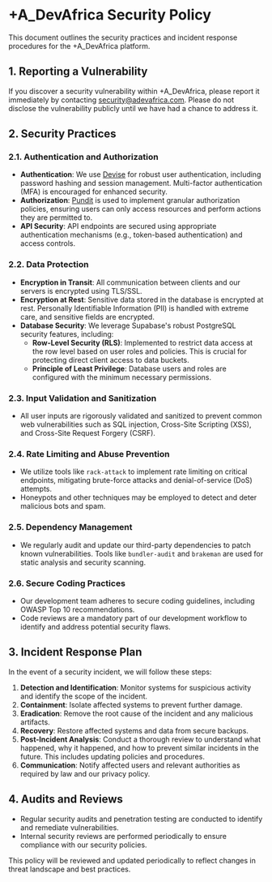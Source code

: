 # +A_DevAfrica Security Policy

This document outlines the security practices and incident response procedures for the +A_DevAfrica platform.

## 1. Reporting a Vulnerability

If you discover a security vulnerability within +A_DevAfrica, please report it immediately by contacting [security@adevafrica.com](mailto:security@adevafrica.com). Please do not disclose the vulnerability publicly until we have had a chance to address it.

## 2. Security Practices

### 2.1. Authentication and Authorization

*   **Authentication**: We use [Devise](https://github.com/heartcombo/devise) for robust user authentication, including password hashing and session management. Multi-factor authentication (MFA) is encouraged for enhanced security.
*   **Authorization**: [Pundit](https://github.com/varvet/pundit) is used to implement granular authorization policies, ensuring users can only access resources and perform actions they are permitted to.
*   **API Security**: API endpoints are secured using appropriate authentication mechanisms (e.g., token-based authentication) and access controls.

### 2.2. Data Protection

*   **Encryption in Transit**: All communication between clients and our servers is encrypted using TLS/SSL.
*   **Encryption at Rest**: Sensitive data stored in the database is encrypted at rest. Personally Identifiable Information (PII) is handled with extreme care, and sensitive fields are encrypted.
*   **Database Security**: We leverage Supabase's robust PostgreSQL security features, including:
    *   **Row-Level Security (RLS)**: Implemented to restrict data access at the row level based on user roles and policies. This is crucial for protecting direct client access to data buckets.
    *   **Principle of Least Privilege**: Database users and roles are configured with the minimum necessary permissions.

### 2.3. Input Validation and Sanitization

*   All user inputs are rigorously validated and sanitized to prevent common web vulnerabilities such as SQL injection, Cross-Site Scripting (XSS), and Cross-Site Request Forgery (CSRF).

### 2.4. Rate Limiting and Abuse Prevention

*   We utilize tools like `rack-attack` to implement rate limiting on critical endpoints, mitigating brute-force attacks and denial-of-service (DoS) attempts.
*   Honeypots and other techniques may be employed to detect and deter malicious bots and spam.

### 2.5. Dependency Management

*   We regularly audit and update our third-party dependencies to patch known vulnerabilities. Tools like `bundler-audit` and `brakeman` are used for static analysis and security scanning.

### 2.6. Secure Coding Practices

*   Our development team adheres to secure coding guidelines, including OWASP Top 10 recommendations.
*   Code reviews are a mandatory part of our development workflow to identify and address potential security flaws.

## 3. Incident Response Plan

In the event of a security incident, we will follow these steps:

1.  **Detection and Identification**: Monitor systems for suspicious activity and identify the scope of the incident.
2.  **Containment**: Isolate affected systems to prevent further damage.
3.  **Eradication**: Remove the root cause of the incident and any malicious artifacts.
4.  **Recovery**: Restore affected systems and data from secure backups.
5.  **Post-Incident Analysis**: Conduct a thorough review to understand what happened, why it happened, and how to prevent similar incidents in the future. This includes updating policies and procedures.
6.  **Communication**: Notify affected users and relevant authorities as required by law and our privacy policy.

## 4. Audits and Reviews

*   Regular security audits and penetration testing are conducted to identify and remediate vulnerabilities.
*   Internal security reviews are performed periodically to ensure compliance with our security policies.

This policy will be reviewed and updated periodically to reflect changes in threat landscape and best practices.


